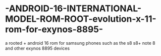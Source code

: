 # -ANDROID-16-INTERNATIONAL-MODEL-ROM-ROOT-evolution-x-11-rom-for-exynos-8895-
a rooted + android 16 rom for samsung phones such as the s8 s8+ note 8 and other exynos 8895 devices
